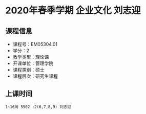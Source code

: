 # 2020年春季学期 企业文化 刘志迎






## 课程信息

- 课程号：EM05304.01
- 学分：2
- 教学类型：理论课
- 开课单位：管理学院
- 课程类别：硕士
- 课程层次：研究生课程

## 上课时间

```
1~16周 5502 :2(6,7,8,9) 刘志迎
```


